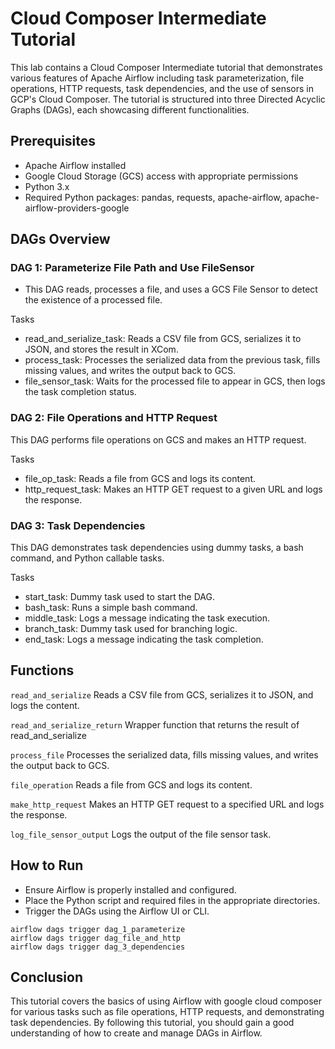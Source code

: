 # Cloud Composer Intermediate Tutorial

This lab contains a Cloud Composer Intermediate tutorial that demonstrates various features of Apache Airflow including task parameterization, file operations, HTTP requests, task dependencies, and the use of sensors in GCP's Cloud Composer. The tutorial is structured into three Directed Acyclic Graphs (DAGs), each showcasing different functionalities.

## Prerequisites

- Apache Airflow installed
- Google Cloud Storage (GCS) access with appropriate permissions
- Python 3.x
- Required Python packages: pandas, requests, apache-airflow, apache-airflow-providers-google


## DAGs Overview

### DAG 1: Parameterize File Path and Use FileSensor
- This DAG reads, processes a file, and uses a GCS File Sensor to detect the existence of a processed file.

Tasks
- read_and_serialize_task: Reads a CSV file from GCS, serializes it to JSON, and stores the result in XCom.
- process_task: Processes the serialized data from the previous task, fills missing values, and writes the output back to GCS.
- file_sensor_task: Waits for the processed file to appear in GCS, then logs the task completion status.

### DAG 2: File Operations and HTTP Request
This DAG performs file operations on GCS and makes an HTTP request.

Tasks
- file_op_task: Reads a file from GCS and logs its content.
- http_request_task: Makes an HTTP GET request to a given URL and logs the response.

### DAG 3: Task Dependencies
This DAG demonstrates task dependencies using dummy tasks, a bash command, and Python callable tasks.

Tasks
- start_task: Dummy task used to start the DAG.
- bash_task: Runs a simple bash command.
- middle_task: Logs a message indicating the task execution.
- branch_task: Dummy task used for branching logic.
- end_task: Logs a message indicating the task completion.

## Functions
`read_and_serialize`
Reads a CSV file from GCS, serializes it to JSON, and logs the content.

`read_and_serialize_return`
Wrapper function that returns the result of read_and_serialize

`process_file`
Processes the serialized data, fills missing values, and writes the output back to GCS.

`file_operation`
Reads a file from GCS and logs its content.

`make_http_request`
Makes an HTTP GET request to a specified URL and logs the response.

`log_file_sensor_output`
Logs the output of the file sensor task.

## How to Run
- Ensure Airflow is properly installed and configured.
- Place the Python script and required files in the appropriate directories.
- Trigger the DAGs using the Airflow UI or CLI.

```
airflow dags trigger dag_1_parameterize
airflow dags trigger dag_file_and_http
airflow dags trigger dag_3_dependencies
```


## Conclusion
This tutorial covers the basics of using Airflow with google cloud composer for various tasks such as file operations, HTTP requests, and demonstrating task dependencies. By following this tutorial, you should gain a good understanding of how to create and manage DAGs in Airflow.